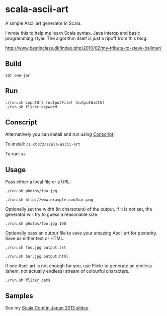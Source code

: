 # scala-ascii-art

A simple Ascii art generator in Scala.

I wrote this to help me learn Scala syntax, Java interop and basic programming style. The algorithm itself is just a ripoff from this blog:

http://www.bestinclass.dk/index.php/2010/02/my-tribute-to-steve-ballmer/

## Build

    sbt one-jar

## Run

    ./run.sh inputUrl [outputFile] [outputWidth]
    ./run.sh flickr keyword

## Conscript

Alternatively you can install and run using [Conscript](https://github.com/n8han/conscript).

To install: `cs cb372/scala-ascii-art`

To run: `aa`

## Usage

Pass either a local file or a URL:

    ./run.sh photos/foo.jpg

    ./run.sh http://www.example.com/bar.png

Optionally set the width (in characters) of the output. If it is not set, the generator will try to guess a reasonable size.

    ./run.sh photos/foo.jpg 100

Optionally pass an output file to save your amazing Ascii art for posterity. Save as either text or HTML.

    ./run.sh foo.jpg output.txt

    ./run.sh bar.jpg output.html

If one Ascii art is not enough for you, use Flickr to generate an endless (ahem, not actually endless) stream of colourful characters.

    ./run.sh flickr cats

## Samples

See my [Scala Conf in Japan 2013 slides](https://docs.google.com/presentation/d/1nl07fNotSRZwAa8HVfd-9WUYPiMUrclCaeGSViJqdGQ/).
